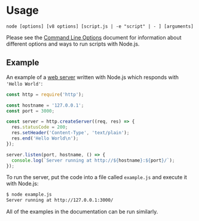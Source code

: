 # Usage

<!--doc_created=v0.10.0-->
<!--type=misc-->

`node [options] [v8 options] [script.js | -e "script" | - ] [arguments]`

Please see the [Command Line Options][] document for information about
different options and ways to run scripts with Node.js.

## Example

An example of a [web server][] written with Node.js which responds with
`'Hello World'`:

```js
const http = require('http');

const hostname = '127.0.0.1';
const port = 3000;

const server = http.createServer((req, res) => {
  res.statusCode = 200;
  res.setHeader('Content-Type', 'text/plain');
  res.end('Hello World\n');
});

server.listen(port, hostname, () => {
  console.log(`Server running at http://${hostname}:${port}/`);
});
```

To run the server, put the code into a file called `example.js` and execute
it with Node.js:

```txt
$ node example.js
Server running at http://127.0.0.1:3000/
```

All of the examples in the documentation can be run similarly.

[Command Line Options]: cli.html#cli_command_line_options
[web server]: http.html
